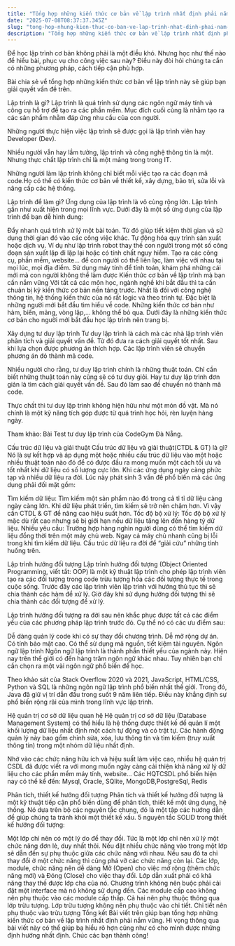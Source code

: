 ```yaml
---
title: "Tổng hợp những kiến thức cơ bản về lập trình nhất định phải nắm vững"
date: "2025-07-08T08:37:37.345Z"
slug: "tong-hop-nhung-kien-thuc-co-ban-ve-lap-trinh-nhat-dinh-phai-nam-vung"
description: "Tổng hợp những kiến thức cơ bản về lập trình nhất định phải nắm vững"
---
```


Để học lập trình cơ bản không phải là một điều khó. Nhưng học như thế nào để hiểu bài, phục vụ cho công việc sau này? Điều này đòi hỏi chúng ta cần có những phương pháp, cách tiếp cận phù hợp.

Bài chia sẻ về tổng hợp những kiến thức cơ bản về lập trình này sẽ giúp bạn giải quyết vấn đề trên.

Lập trình là gì?
Lập trình là quá trình sử dụng các ngôn ngữ máy tính và công cụ hỗ trợ để tạo ra các phần mềm. Mục đích cuối cùng là nhằm tạo ra các sản phẩm nhằm đáp ứng nhu cầu của con người.

Những người thực hiện việc lập trình sẽ được gọi là lập trình viên hay Developer (Dev).

Nhiều người vẫn hay lầm tưởng, lập trình và công nghệ thông tin là một. Nhưng thực chất lập trình chỉ là một mảng trong trong IT.

Những người làm lập trình không chỉ biết mỗi việc tạo ra các đoạn mã code.Họ có thể có kiến thức cơ bản về thiết kế, xây dựng, bảo trì, sửa lỗi và nâng cấp các hệ thống.

Lập trình để làm gì?
Ứng dụng của lập trình là vô cùng rộng lớn. Lập trình gần như xuất hiện trong mọi lĩnh vực. Dưới đây là một số ứng dụng của lập trình để bạn dễ hình dung:

Đẩy nhanh quá trình xử lý một bài toán. Từ đó giúp tiết kiệm thời gian và sử dụng thời gian đó vào các công việc khác.
Tự động hóa quy trình sản xuất hoặc dịch vụ. Ví dụ như lập trình robot thay thế con người trong một số công đoạn sản xuất lặp đi lặp lại hoặc có tính chất nguy hiểm.
Tạo ra các công cụ, phần mềm, website… để con người có thể liên lạc, làm việc với nhau tại mọi lúc, mọi địa điểm. 
Sử dụng máy tính để tính toán, khám phá những cái mới mà con người không thể làm được
Kiến thức cơ bản về lập trình mà bạn cần nắm vững
Với tất cả các môn học, ngành nghề khi bắt đầu thì ta cần chuản bị kỹ kiến thức cơ bản nền tảng trước. Nhất là đối với công nghệ thông tin, hệ thống kiến thức của nó rất logic và theo trình tự. Đặc biệt là những người mới bắt đầu tìm hiểu về code. Những kiến thức cơ bản như hàm, biến, mảng, vòng lặp,… không thể bỏ qua. Dưới đây là những kiến thức cơ bản cho người mới bắt đầu học lập trình nên trang bị.

Xây dựng tư duy lập trình
Tư duy lập trình là cách mà các nhà lập trình viên phân tích và giải quyết vấn đề. Từ đó đưa ra cách giải quyết tốt nhất. Sau khi lựa chọn được phương án thích hợp. Các lập trình viên sẽ chuyển phương án đó thành mã code.

Nhiều người cho rằng, tư duy lập trình chính là những thuật toán. Chỉ cần biết những thuật toán này cũng sẽ có tư duy giỏi. Hay tư duy lập trình đơn giản là tìm cách giải quyết vấn đề. Sau đó làm sao để chuyển nó thành mã code.

Thực chất thì tư duy lập trình không hiện hữu như một món đồ vật. Mà nó chính là một kỹ năng tích góp được từ quá trình học hỏi, rèn luyện hàng ngày.

Tham khảo: Bài Test tư duy lập trình của CodeGym Đà Nẵng.

Cấu trúc dữ liệu và giải thuật
Cấu trúc dữ liệu và giải thuật(CTDL & GT) là gì? Nó là sự kết hợp và áp dụng một hoặc nhiều cấu trúc dữ liệu vào một hoặc nhiều thuật toán nào đó để có được đầu ra mong muốn một cách tối ưu và tốt nhất khi dữ liệu có số lượng cực lớn. Khi các ứng dụng ngày càng phức tạp và nhiều dữ liệu ra đời. Lúc này phát sinh 3 vấn đề phổ biến mà các ứng dụng phải đối mặt gồm: 

Tìm kiếm dữ liệu: Tìm kiếm một sản phẩm nào đó trong cả tỉ tỉ dữ liệu càng ngày càng lớn. Khi dữ liệu phát triển, tìm kiếm sẽ trở nên chậm hơn. Vì vậy cần CTDL & GT để nâng cao hiệu suất hơn. 
Tốc độ bộ xử lý: Tốc độ bộ xử lý mặc dù rất cao nhưng sẽ bị giới hạn nếu dữ liệu tăng lên đến hàng tỷ dữ liệu.
Nhiều yêu cầu: Trường hợp hàng nghìn người dùng có thể tìm kiếm dữ liệu đồng thời trên một máy chủ web. Ngay cả máy chủ nhanh cũng bị lỗi trong khi tìm kiếm dữ liệu.
Cấu trúc dữ liệu ra đời để “giải cứu” những tình huống trên. 

Lập trình hướng đối tượng
Lập trình hướng đối tượng (Object Oriented Programming, viết tắt: OOP) là một kỹ thuật lập trình cho phép lập trình viên tạo ra các đối tượng trong code trừu tượng hóa các đối tượng thực tế trong cuộc sống. Trước đây các lập trình viên lập trình với hướng thủ tục thì sẽ chia thành các hàm để xử lý. Giờ đây khi sử dụng hướng đối tượng thì sẽ chia thành các đối tượng để xử lý.

Lập trình hướng đối tượng ra đời sau nên khắc phục được tất cả các điểm yếu của các phương pháp lập trình trước đó. Cụ thể nó có các ưu điểm sau:

Dễ dàng quản lý code khi có sự thay đổi chương trình.
Dễ mở rộng dự án.
Có tính bảo mật cao.
Có thể sử dụng mã nguồn, tiết kiệm tài nguyên.
Ngôn ngữ lập trình
Ngôn ngữ lập trình là thành phần thiết yếu của ngành này. Hiện nay trên thế giới có đến hàng trăm ngôn ngữ khác nhau. Tuy nhiên bạn chỉ cần chọn ra một vài ngôn ngữ phổ biến để học.

Theo khảo sát của Stack Overflow 2020 và 2021, JavaScript, HTML/CSS, Python và SQL là những ngôn ngữ lập trình phổ biến nhất thế giới. Trong đó, Java đã giữ vị trí dẫn đầu trong suốt 9 năm liên tiếp. Điều này khẳng định sự phổ biến rộng rãi của mình trong lĩnh vực lập trình. 

Hệ quản trị cơ sở dữ liệu quan hệ
Hệ quản trị cơ sở dữ liệu (Database Management System) có thể hiểu là hệ thống được thiết kế để quản lí một khối lượng dữ liệu nhất định một cách tự động và có trật tự. Các hành động quản lý này bao gồm chỉnh sửa, xóa, lưu thông tin và tìm kiếm (truy xuất thông tin) trong một nhóm dữ liệu nhất định.

Nhờ vào các chức năng hữu ích và hiệu suất làm việc cao, nhiều hệ quản trị CSDL đã được viết ra với mong muốn ngày càng cải thiện khả năng xử lý dữ liệu cho các phần mềm máy tính, website… Các HQTCSDL phổ biến hiện nay có thể kể đến: Mysql, Oracle, SQlite, MongoDB,PostgreSql, Redis

Phân tích, thiết kế hướng đối tượng
Phân tích và thiết kế hướng đối tượng là một kỹ thuật tiếp cận phổ biến dùng để phân tích, thiết kế một ứng dụng, hệ thống. Nó dựa trên bộ các nguyên tắc chung, đó là một tập các hướng dẫn để giúp chúng ta tránh khỏi một thiết kế xấu. 5 nguyên tắc SOLID trong thiết kế hướng đối tượng:

Một lớp chỉ nên có một lý do để thay đổi. Tức là một lớp chỉ nên xử lý một chức năng đơn lẻ, duy nhất thôi. Nếu đặt nhiều chức năng vào trong một lớp sẽ dẫn đến sự phụ thuộc giữa các chức năng với nhau. Nếu sau đó ta chỉ thay đổi ở một chức năng thì cũng phá vỡ các chức năng còn lại.
Các lớp, module, chức năng nên dễ dàng Mở (Open) cho việc mở rộng (thêm chức năng mới) và Đóng (Close) cho việc thay đổi.
Lớp dẫn xuất phải có khả năng thay thế được lớp cha của nó.
Chương trình không nên buộc phải cài đặt một interface mà nó không sử dụng đến.
Các module cấp cao không nên phụ thuộc vào các module cấp thấp. Cả hai nên phụ thuộc thông qua lớp trừu tượng. Lớp trừu tượng không nên phụ thuộc vào chi tiết. Chi tiết nên phụ thuộc vào trừu tượng
Tổng kết
Bài viết trên giúp bạn tổng hợp những kiến thức cơ bản về lập trình nhất định phải nắm vững. Hi vọng thông qua bài viết này có thể giúp bạ hiểu rõ hợn cũng như có cho mình được những định hướng nhất định. Chúc các bạn thành công!
